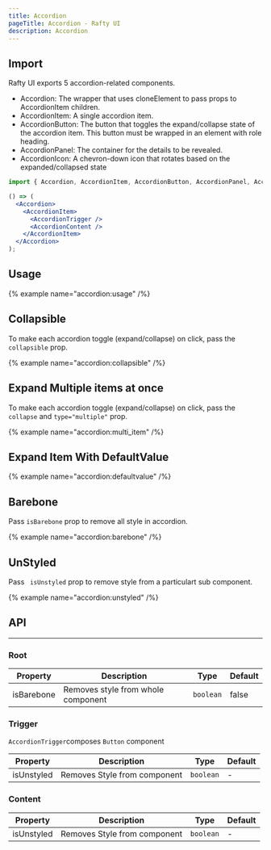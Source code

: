 ```yaml
---
title: Accordion
pageTitle: Accordion - Rafty UI
description: Accordion
---
```


## Import

Rafty UI exports 5 accordion-related components.

- Accordion: The wrapper that uses cloneElement to pass props to AccordionItem children.
- AccordionItem: A single accordion item.
- AccordionButton: The button that toggles the expand/collapse state of the accordion item. This button must be wrapped in an element with role heading.
- AccordionPanel: The container for the details to be revealed.
- AccordionIcon: A chevron-down icon that rotates based on the expanded/collapsed state

```jsx
import { Accordion, AccordionItem, AccordionButton, AccordionPanel, AccordionIcon } from "@rafty/ui";

() => (
  <Accordion>
    <AccordionItem>
      <AccordionTrigger />
      <AccordionContent />
    </AccordionItem>
  </Accordion>
);
```

## Usage

{% example name="accordion:usage" /%}

## Collapsible

To make each accordion toggle (expand/collapse) on click, pass the `collapsible`
prop.

{% example name="accordion:collapsible" /%}

## Expand Multiple items at once

To make each accordion toggle (expand/collapse) on click, pass the `collapse` and `type="multiple"`
prop.

{% example name="accordion:multi_item" /%}

## Expand Item With DefaultValue

{% example name="accordion:defaultvalue" /%}

## Barebone

Pass `isBarebone` prop to remove all style in accordion.

{% example name="accordion:barebone" /%}

## UnStyled

Pass ` isUnstyled` prop to remove style from a particulart sub component.

{% example name="accordion:unstyled" /%}

## API

---

### Root

| Property   | Description                        | Type      | Default |
| ---------- | ---------------------------------- | --------- | ------- |
| isBarebone | Removes style from whole component | `boolean` | false   |

### Trigger

`AccordionTrigger`composes `Button` component

| Property   | Description                  | Type      | Default |
| ---------- | ---------------------------- | --------- | ------- |
| isUnstyled | Removes Style from component | `boolean` | -       |

### Content

| Property   | Description                  | Type      | Default |
| ---------- | ---------------------------- | --------- | ------- |
| isUnstyled | Removes Style from component | `boolean` | -       |
